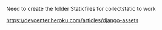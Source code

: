 Need to create the folder Staticfiles for collectstatic to work

https://devcenter.heroku.com/articles/django-assets
